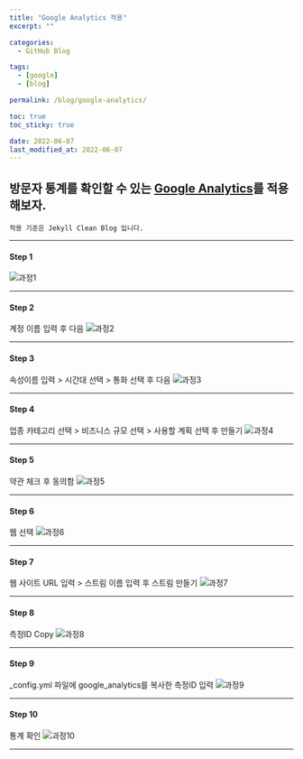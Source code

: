 ```yaml
---
title: "Google Analytics 적용"
excerpt: ""

categories:
  - GitHub Blog

tags:
  - [google]
  - [blog]

permalink: /blog/google-analytics/

toc: true
toc_sticky: true

date: 2022-06-07
last_modified_at: 2022-06-07
---
```


## 방문자 통계를 확인할 수 있는 [Google Analytics](https://marketingplatform.google.com/about/analytics/)를 적용해보자.
`적용 기준은 Jekyll Clean Blog 입니다.`
* * *

#### Step 1
![과정1](/assets/images/posts/google-analytics/1.png "1")
* * *

#### Step 2
계정 이름 입력 후 다음
![과정2](/assets/images/posts/google-analytics/2.png "2")
* * *

#### Step 3
속성이름 입력 > 시간대 선택 > 통화 선택 후 다음
![과정3](/assets/images/posts/google-analytics/3.png "3")
* * *

#### Step 4
업종 카테고리 선택 > 비즈니스 규모 선택 > 사용할 계획 선택 후 만들기
![과정4](/assets/images/posts/google-analytics/4.png "4")
* * *

#### Step 5
약관 체크 후 동의함
![과정5](/assets/images/posts/google-analytics/5.png "5")
* * *

#### Step 6
웹 선택
![과정6](/assets/images/posts/google-analytics/6.png "6")
* * *

#### Step 7
웹 사이트 URL 입력 > 스트림 이름 입력 후 스트림 만들기
![과정7](/assets/images/posts/google-analytics/7.png "7")
* * *

#### Step 8
측정ID Copy
![과정8](/assets/images/posts/google-analytics/8.png "8")
* * *

#### Step 9
_config.yml 파일에 google_analytics를 복사한 측정ID 입력
![과정9](/assets/images/posts/google-analytics/9.png "9")
* * *

#### Step 10
통계 확인
![과정10](/assets/images/posts/google-analytics/10.png "10")
* * *
